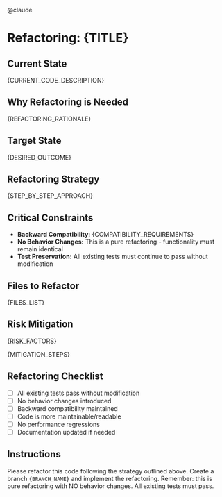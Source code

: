 @claude

# Refactoring: {TITLE}

## Current State

{CURRENT_CODE_DESCRIPTION}

## Why Refactoring is Needed

{REFACTORING_RATIONALE}

## Target State

{DESIRED_OUTCOME}

## Refactoring Strategy

{STEP_BY_STEP_APPROACH}

## Critical Constraints

- **Backward Compatibility:** {COMPATIBILITY_REQUIREMENTS}
- **No Behavior Changes:** This is a pure refactoring - functionality must remain identical
- **Test Preservation:** All existing tests must continue to pass without modification

## Files to Refactor

{FILES_LIST}

## Risk Mitigation

{RISK_FACTORS}

{MITIGATION_STEPS}

## Refactoring Checklist

- [ ] All existing tests pass without modification
- [ ] No behavior changes introduced
- [ ] Backward compatibility maintained
- [ ] Code is more maintainable/readable
- [ ] No performance regressions
- [ ] Documentation updated if needed

## Instructions

Please refactor this code following the strategy outlined above. Create a branch `{BRANCH_NAME}` and implement the refactoring. Remember: this is pure refactoring with NO behavior changes. All existing tests must pass.
